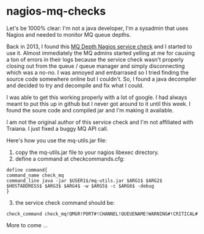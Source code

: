 # nagios-mq-checks

Let's be 1000% clear: I'm not a java developer, I'm a sysadmin that uses Nagios and needed to monitor MQ queue depths.

Back in 2013, I found this [MQ Depth Nagios service check](https://exchange.nagios.org/directory/Plugins/Operating-Systems/Linux/check_mq-IBM-WebSphere-MQSeries-Queues-Monitor/details) and I started to use it. Almost immediately the MQ admins started yelling at me for causing a ton of errors in their logs because the service check wasn't properly closing out from the queue / queue manager and simply disconnecting which was a no-no. I was annoyed and embarrased so I tried finding the source code somewhere online but I couldn't. So, I found a java decompiler and decided to try and decompile and fix what I could.  

I was able to get this working properly with a lot of google. I had always meant to put this up in github but I never got around to it until this week. I found the soure code and compiled jar and I'm making it available.

I am not the original author of this service check and I'm not affiliated with Traiana. I just fixed a buggy MQ API call.
  
Here's how you use the mq-utils.jar file: 

1) copy the mq-utils.jar file to your nagios libexec directory.  
2) define a command at checkcommands.cfg:  

`define command{`  
`command_name check_mq`  
`command_line java -jar $USER1$/mq-utils.jar $ARG1$ $ARG2$ $HOSTADDRESS$ $ARG3$ $ARG4$ -w $ARG5$ -c $ARG6$ -debug`  
`}`  

3) the service check command should be:  
  
`check_command check_mq!QMGR!PORT#!CHANNEL!QUEUENAME!WARNING#!CRITICAL#`
  
More to come ...
